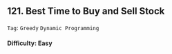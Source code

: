 ## 121. Best Time to Buy and Sell Stock

```Tag```: ```Greedy``` ```Dynamic Programming```

#### Difficulty: Easy

